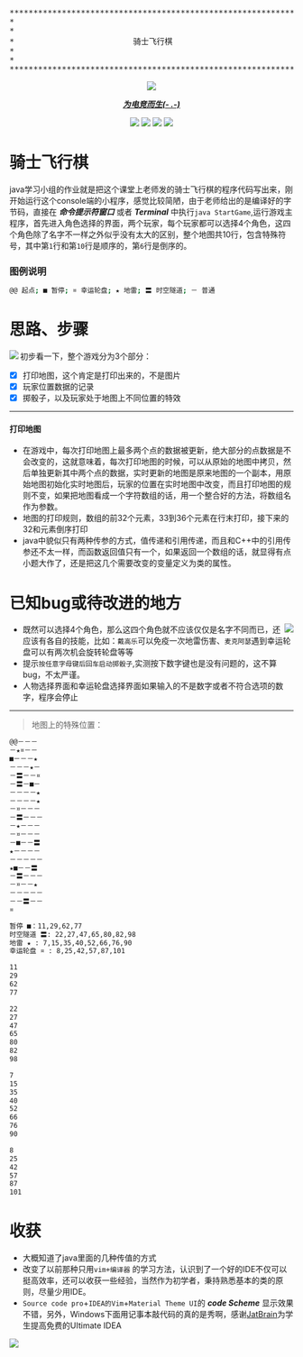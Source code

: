 <pre align=center>
**************************************************************
*                                                            *
*                                                            *
*                         骑士飞行棋                           *
*                                                            *
*                                                            *
**************************************************************
</pre>


<p align=center><img src="https://i.imgur.com/yGBukGp.gif"></p>

<p align=center><b><u><i>为电竞而生(- .-)</i></u></b></p>


<p align=center>
  <a href="https://github.com/ourfor/Game_java/issues"><img src="https://img.shields.io/github/issues/ourfor/Game_java.svg"></a>
  <a href="https://github.com/ourfor/Game_java/stargazers"><img src="https://img.shields.io/github/stars/ourfor/Game_java.svg"></a>
  <a href="https://github.com/ourfor/Game_java/blob/master/LICENSE"><img src="https://img.shields.io/github/license/ourfor/Game_java.svg"></a>
  <a href="//ourfor.top"><img src="https://img.shields.io/badge/Blog-ourfor-orange.svg"></a>
</p>

# 骑士飞行棋
java学习小组的作业就是把这个课堂上老师发的骑士飞行棋的程序代码写出来，刚开始运行这个console端的小程序，感觉比较简陋，由于老师给出的是编译好的字节码，直接在 ***命令提示符窗口*** 或者 ***Terminal*** 中执行` java StartGame `,运行游戏主程序，首先进入角色选择的界面，两个玩家，每个玩家都可以选择4个角色，这四个角色除了名字不一样之外似乎没有太大的区别，整个地图共10行，包含特殊符号，其中第` 1 `行和第` 10 `行是顺序的，第` 6 `行是倒序的。

### 图例说明
```bash
@@ 起点; ■ 暂停; ¤ 幸运轮盘; ★ 地雷; 〓 时空隧道; － 普通
```


# 思路、步骤
<img align=left src=https://i.imgur.com/vnFUtwc.jpg>

初步看一下，整个游戏分为3个部分：
- [x] 打印地图，这个肯定是打印出来的，不是图片
- [x] 玩家位置数据的记录
- [x] 掷骰子，以及玩家处于地图上不同位置的特效

---

#### 打印地图
- 在游戏中，每次打印地图​上最多两个点的数据被更新，绝大部分的点数据是不会改变的，这就意味着，每次打印地图的时候，可以从原始的地图中拷贝，然后单独更新其中两个点的数据，实时更新的地图是原来地图的一个副本，用原始地图初始化实时地图后，玩家的位置在实时地图中改变，而且打印地图的规则不变，如果把地图看成一个字符数组的话，用一个整合好的方法，将数组名作为参数。
- 地图的打印规则，数组的前32个元素，33到36个元素在行末打印，接下来的32和元素倒序打印
- java中貌似只有两种传参的方式，值传递和引用传递，而且和C++中的引用传参还不太一样，而函数返回值只有一个，如果返回一个数组的话，就显得有点小题大作了，还是把这几个需要改变的变量定义为类的属性。



# 已知bug或待改进的地方
<img align=right src=https://i.imgur.com/Re1qsAt.jpg>

- 既然可以选择4个角色，那么这四个角色就不应该仅仅是名字不同而已，还应该有各自的技能，比如：` 戴高乐 `可以免疫一次地雷伤害、` 麦克阿瑟 `遇到幸运轮盘可以有两次机会旋转轮盘等等
- 提示` 按任意字母键后回车启动掷骰子 `,实测按下数字键也是没有问题的，这不算bug，不太严谨。
- 人物选择界面和幸运轮盘选择界面如果输入的不是数字或者不符合选项的数字，程序会停止

---
> 地图上的特殊位置：

```bash
@@－－－
－★¤－－
■－－－★
－－－★－
－〓－－¤
－〓－■－
－－－－★
－－－－★
－¤－－－
－〓－－－
－★－－－
－¤－－－
－■－－〓
★－－－－
－－－－－
★■－－〓
－〓－－－
－¤－－★
－－－－－
－－〓－－
¤

暂停 ■：11,29,62,77
时空隧道 〓: 22,27,47,65,80,82,98
地雷 ★ : 7,15,35,40,52,66,76,90
幸运轮盘 ¤ : 8,25,42,57,87,101

11
29
62
77

22
27
47
65
80
82
98

7
15
35
40
52
66
76
90

8
25
42
57
87
101
```

# 收获
- 大概知道了java里面的几种传值的方式
- 改变了以前那种只用` vim+编译器 ` 的学习方法，认识到了一个好的IDE不仅可以挺高效率，还可以收获一些经验，当然作为初学者，秉持熟悉基本的类的原则，尽量少用IDE。
- ` Source code pro `+` IDEA的Vim `+` Material Theme UI `的 ***code Scheme*** 显示效果不错，另外，Windows下面用记事本敲代码的真的是秀啊，感谢[JatBrain](https://www.jetbrains.com)为学生提高免费的UItimate IDEA

<img src=https://i.imgur.com/PF2W6OX.jpg align=center>
